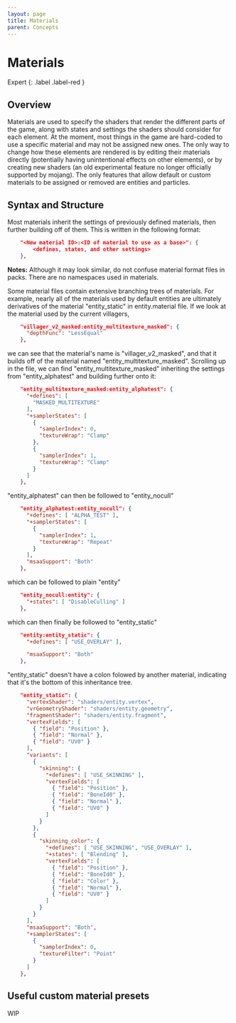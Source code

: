 ```yaml
---
layout: page
title: Materials
parent: Concepts
---
```


# Materials

Expert
{: .label .label-red }

## Overview

Materials are used to specify the shaders that render the different parts of the game, along with states and settings the shaders should consider for each element.
At the moment, most things in the game are hard-coded to use a specific material and may not be assigned new ones. The only way to change how these elements are rendered is by editing their materials directly (potentially having unintentional effects on other elements), or by creating new shaders (an old experimental feature no longer officially supported by mojang). The only features that allow default or custom materials to be assigned or removed are entities and particles.


## Syntax and Structure

Most materials inherit the settings of previously defined materials, then further building off of them. This is written in the following format:

```json
    "<New material ID>:<ID of material to use as a base>": {
    	<defines, states, and other settings>
    },
```

**Notes:** Although it may look similar, do not confuse material format files in packs. There are no namespaces used in materials.

Some material files contain extensive branching trees of materials. For example, nearly all of the materials used by default entities are ultimately derivatives of the material "entity_static" in entity.material file. If we look at the material used by the current villagers,

```json
    "villager_v2_masked:entity_multitexture_masked": {
      "depthFunc": "LessEqual"
    },
```

we can see that the material's name is "villager_v2_masked", and that it builds off of the material named "entity_multitexture_masked".
Scrolling up in the file, we can find "entity_multitexture_masked" inheriting the settings from "entity_alphatest" and building further onto it:

```json
    "entity_multitexture_masked:entity_alphatest": {
      "+defines": [
        "MASKED_MULTITEXTURE"
      ],
      "+samplerStates": [
        {
          "samplerIndex": 0,
          "textureWrap": "Clamp"
        },
        {
          "samplerIndex": 1,
          "textureWrap": "Clamp"
        }
      ]
    },
```

"entity_alphatest" can then be followed to "entity_nocull"

```json
    "entity_alphatest:entity_nocull": {
      "+defines": [ "ALPHA_TEST" ],
      "+samplerStates": [
        {
          "samplerIndex": 1,
          "textureWrap": "Repeat"
        }
      ],
      "msaaSupport": "Both"
    },
```

which can be followed to plain "entity"

```json
    "entity_nocull:entity": {
      "+states": [ "DisableCulling" ]
    },
```

which can then finally be followed to "entity_static"

```json
    "entity:entity_static": {
      "+defines": [ "USE_OVERLAY" ],

      "msaaSupport": "Both"
    },
```

"entity_static" doesn't have a colon folowed by another material, indicating that it's the bottom of this inheritance tree.

```json
    "entity_static": {
      "vertexShader": "shaders/entity.vertex",
      "vrGeometryShader": "shaders/entity.geometry",
      "fragmentShader": "shaders/entity.fragment",
      "vertexFields": [
        { "field": "Position" },
        { "field": "Normal" },
        { "field": "UV0" }
      ],
      "variants": [
        {
          "skinning": {
            "+defines": [ "USE_SKINNING" ],
            "vertexFields": [
              { "field": "Position" },
              { "field": "BoneId0" },
              { "field": "Normal" },
              { "field": "UV0" }
            ]
          }
        },
        {
          "skinning_color": {
            "+defines": [ "USE_SKINNING", "USE_OVERLAY" ],
            "+states": [ "Blending" ],
            "vertexFields": [
              { "field": "Position" },
              { "field": "BoneId0" },
              { "field": "Color" },
              { "field": "Normal" },
              { "field": "UV0" }
            ]
          }
        }
      ],
      "msaaSupport": "Both",
      "+samplerStates": [
        {
          "samplerIndex": 0,
          "textureFilter": "Point"
        }
      ]
    },
```

## Useful custom material presets

WIP
